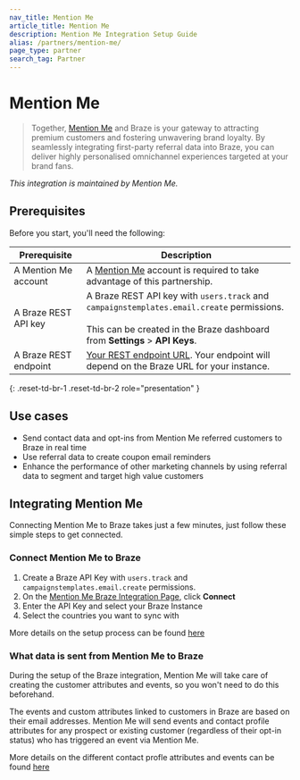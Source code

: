 ```yaml
---
nav_title: Mention Me
article_title: Mention Me
description: Mention Me Integration Setup Guide
alias: /partners/mention-me/
page_type: partner
search_tag: Partner
---
```


# Mention Me

<!-- In most cases, the ARTICLE_TITLE will be your company name. If your tool requires several separate pages on Braze Docs, you can add a relevant page descriptor to your title, such as "MyCompany Analytics." -->

<!-- The description starts with a '>' character and contains an introduction to your company, a link to your main site, and a concise overview of your integration. In a following paragraph, highlight the the relationship between your company and Braze and how this partnership helps your customers. -->
> Together, [Mention Me](https://www.mention-me.com/) and Braze is your gateway to attracting premium customers and fostering unwavering brand loyalty. 
By seamlessly integrating first-party referral data into Braze, you can deliver highly personalised omnichannel experiences targeted at your brand fans.

_This integration is maintained by Mention Me._

<!-- Most partner integrations will require the following prerequisites. However, you may add additional prerequisites as needed. -->
## Prerequisites

Before you start, you'll need the following:

| Prerequisite          | Description                                                                                                                                |
|-----------------------|--------------------------------------------------------------------------------------------------------------------------------------------|
| A Mention Me account   | A [Mention Me](https://mention-me.com/login) account is required to take advantage of this partnership.                                                                     |
| A Braze REST API key  | A Braze REST API key with `users.track` and `campaignstemplates.email.create` permissions. <br><br> This can be created in the Braze dashboard from **Settings** > **API Keys**. |
| A Braze REST endpoint | [Your REST endpoint URL]({{site.baseurl}}/developer_guide/rest_api/basics/#endpoints). Your endpoint will depend on the Braze URL for your instance.|
{: .reset-td-br-1 .reset-td-br-2 role="presentation" }

<!-- An optional section you can use to outline the typical or atypical use cases for your integration. -->
## Use cases

* Send contact data and opt-ins from Mention Me referred customers to Braze in real time
* Use referral data to create coupon email reminders
* Enhance the performance of other marketing channels by using referral data to segment and target high value customers


<!-- Create step-by-step instructions for integrating your tool with Braze. It's important to be concise and only outline the minimum necessary steps. -->
## Integrating Mention Me

Connecting Mention Me to Braze takes just a few minutes, just follow these simple steps to get connected. 

### Connect Mention Me to Braze

1. Create a Braze API Key with `users.track` and `campaignstemplates.email.create` permissions.
2. On the [Mention Me Braze Integration Page](https://mention-me.com/merchant/~/integrations/braze), click **Connect**
3. Enter the API Key and select your Braze Instance
4. Select the countries you want to sync with

More details on the setup process can be found [here](https://help.mention-me.com/hc/en-gb/articles/26151773368221-How-to-setup-Braze-with-Mention-Me)

### What data is sent from Mention Me to Braze

During the setup of the Braze integration, Mention Me will take care of creating the customer attributes and events, so you won't need to do this beforehand.

The events and custom attributes linked to customers in Braze are based on their email addresses. Mention Me will send events and contact profile attributes for any prospect or existing customer (regardless of their opt-in status) who has triggered an event via Mention Me.

More details on the different contact profle attributes and events can be found [here](https://help.mention-me.com/hc/en-gb/articles/26677937177501-What-Mention-Me-data-is-sent-to-Braze)
